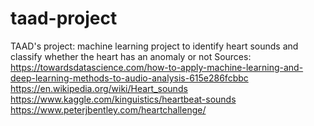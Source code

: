 # taad-project
TAAD's project: machine learning project to identify heart sounds and classify whether the heart has an anomaly or not
Sources: 
https://towardsdatascience.com/how-to-apply-machine-learning-and-deep-learning-methods-to-audio-analysis-615e286fcbbc
https://en.wikipedia.org/wiki/Heart_sounds
https://www.kaggle.com/kinguistics/heartbeat-sounds
https://www.peterjbentley.com/heartchallenge/
